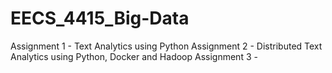 # EECS_4415_Big-Data
Assignment 1 - Text Analytics using Python
Assignment 2 - Distributed Text Analytics using Python, Docker and Hadoop
Assignment 3 - 

